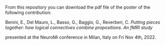 From this repository you can download the pdf file of the poster of the following contribution:  

Benini, E., Del Mauro, L., Basso, G., Baggio, G., Reverberi, C. *Putting pieces together: how logical connectives combine propositions. An fMRI study*  

presented at the NeuroMi conference in Milan, Italy on Fri Nov 4th, 2022.
